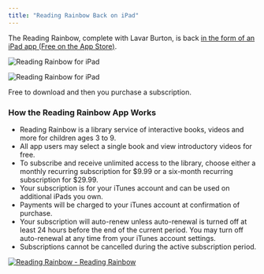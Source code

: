 ```yaml
---
title: "Reading Rainbow Back on iPad"
---
```

<p>The Reading Rainbow, complete with Lavar Burton, is back <a href="https://click.linksynergy.com/fs-bin/stat?id=6PFrOqNV4B8&offerid=146261&type=3&subid=0&tmpid=1826&RD_PARM1=http%253A%252F%252Fitunes.apple.com%252Fus%252Fapp%252Freading-rainbow%252Fid512350210%253Fmt%253D8%2526uo%253D4%2526partnerId%253D30" target="itunes_store">in the form of an iPad app (Free on the App Store)</a>.</p>
<p><img src="https://chrisenns.com/wp-content/uploads/2012/06/Reading-Rainbow-for-iPad.png" alt="Reading Rainbow for iPad" title="Reading Rainbow for iPad" class="aligncenter size-full wp-image-20517" /></p>
<p><img src="https://chrisenns.com/wp-content/uploads/2012/06/Reading-Rainbow-for-iPad-2.png" alt="Reading Rainbow for iPad" title="Reading Rainbow for iPad" class="aligncenter size-full wp-image-20518" /></p>
<p>Free to download and then you purchase a subscription.</p>
<h3>How the Reading Rainbow App Works</h3>
<ul>
<li>Reading Rainbow is a library service of interactive books, videos and more for children ages 3 to 9.</li>
<li>All app users may select a single book and view introductory videos for free.</li>
<li>To subscribe and receive unlimited access to the library, choose either a monthly recurring subscription for $9.99 or a six-month recurring subscription for $29.99.</li>
<li>Your subscription is for your iTunes account and can be used on additional iPads you own.</li>
<li>Payments will be charged to your iTunes account at confirmation of purchase.</li>
<li>Your subscription will auto-renew unless auto-renewal is turned off at least 24 hours before the end of the current period. You may turn off auto-renewal at any time from your iTunes account settings.</li>
<li>Subscriptions cannot be cancelled during the active subscription period.</li>
</ul>
<p><a href="https://click.linksynergy.com/fs-bin/stat?id=6PFrOqNV4B8&offerid=146261&type=3&subid=0&tmpid=1826&RD_PARM1=http%253A%252F%252Fitunes.apple.com%252Fus%252Fapp%252Freading-rainbow%252Fid512350210%253Fmt%253D8%2526uo%253D4%2526partnerId%253D30" target="itunes_store"><img src="https://r.mzstatic.com/images/web/linkmaker/badge_appstore-lrg.gif" alt="Reading Rainbow - Reading Rainbow" style="border: 0;"/></a></p>
